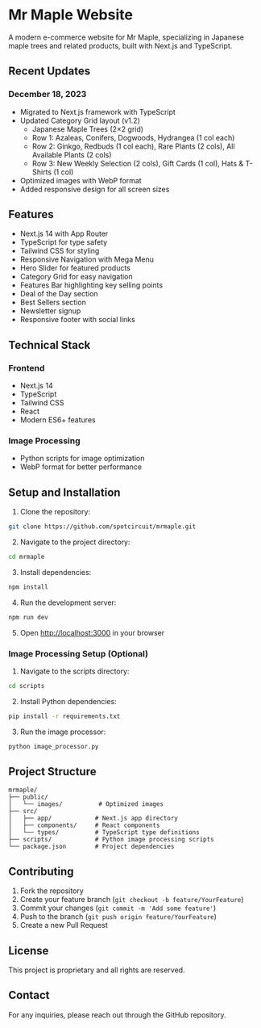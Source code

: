 # Mr Maple Website

A modern e-commerce website for Mr Maple, specializing in Japanese maple trees and related products, built with Next.js and TypeScript.

## Recent Updates

### December 18, 2023
- Migrated to Next.js framework with TypeScript
- Updated Category Grid layout (v1.2)
  - Japanese Maple Trees (2×2 grid)
  - Row 1: Azaleas, Conifers, Dogwoods, Hydrangea (1 col each)
  - Row 2: Ginkgo, Redbuds (1 col each), Rare Plants (2 cols), All Available Plants (2 cols)
  - Row 3: New Weekly Selection (2 cols), Gift Cards (1 col), Hats & T-Shirts (1 col)
- Optimized images with WebP format
- Added responsive design for all screen sizes

## Features

- Next.js 14 with App Router
- TypeScript for type safety
- Tailwind CSS for styling
- Responsive Navigation with Mega Menu
- Hero Slider for featured products
- Category Grid for easy navigation
- Features Bar highlighting key selling points
- Deal of the Day section
- Best Sellers section
- Newsletter signup
- Responsive footer with social links

## Technical Stack

### Frontend
- Next.js 14
- TypeScript
- Tailwind CSS
- React
- Modern ES6+ features

### Image Processing
- Python scripts for image optimization
- WebP format for better performance

## Setup and Installation

1. Clone the repository:
```bash
git clone https://github.com/spotcircuit/mrmaple.git
```

2. Navigate to the project directory:
```bash
cd mrmaple
```

3. Install dependencies:
```bash
npm install
```

4. Run the development server:
```bash
npm run dev
```

5. Open [http://localhost:3000](http://localhost:3000) in your browser

### Image Processing Setup (Optional)

1. Navigate to the scripts directory:
```bash
cd scripts
```

2. Install Python dependencies:
```bash
pip install -r requirements.txt
```

3. Run the image processor:
```bash
python image_processor.py
```

## Project Structure

```
mrmaple/
├── public/
│   └── images/          # Optimized images
├── src/
│   ├── app/            # Next.js app directory
│   ├── components/     # React components
│   └── types/          # TypeScript type definitions
├── scripts/            # Python image processing scripts
└── package.json        # Project dependencies
```

## Contributing

1. Fork the repository
2. Create your feature branch (`git checkout -b feature/YourFeature`)
3. Commit your changes (`git commit -m 'Add some feature'`)
4. Push to the branch (`git push origin feature/YourFeature`)
5. Create a new Pull Request

## License

This project is proprietary and all rights are reserved.

## Contact

For any inquiries, please reach out through the GitHub repository.
